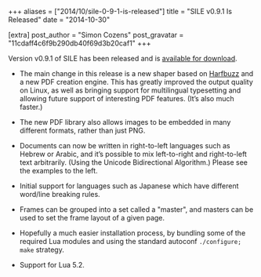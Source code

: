 +++
aliases = ["2014/10/sile-0-9-1-is-released"]
title = "SILE v0.9.1 Is Released"
date = "2014-10-30"

[extra]
post_author = "Simon Cozens"
post_gravatar = "11cdaff4c6f9b290db40f69d3b20caf1"
+++

Version v0.9.1 of SILE has been released and is [available for download][1].

* The main change in this release is a new shaper based on [Harfbuzz][] and a new PDF creation engine. This has greatly improved the output quality on Linux, as well as bringing support for multilingual typesetting and allowing future support of interesting PDF features. (It’s also much faster.)

* The new PDF library also allows images to be embedded in many different formats, rather than just PNG.

* Documents can now be written in right-to-left languages such as Hebrew or Arabic, and it’s possible to mix left-to-right and right-to-left text arbitrarily. (Using the Unicode Bidirectional Algorithm.) Please see the examples to the left.

* Initial support for languages such as Japanese which have different word/line breaking rules.

* Frames can be grouped into a set called a "master", and masters can be used to set the frame layout of a given page.

* Hopefully a much easier installation process, by bundling some of the required Lua modules and using the standard autoconf `./configure; make` strategy.

* Support for Lua 5.2.

[Harfbuzz]: https://www.freedesktop.org/wiki/Software/HarfBuzz/
[1]: https://github.com/sile-typesetter/sile/releases/tag/v0.9.1
